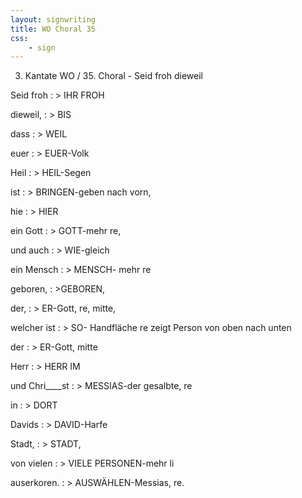 ```yaml
---
layout: signwriting
title: WO Choral 35
css:
    - sign
---
```


<!--
https://www.signbank.org/signpuddle2.0/searchword.php
https://www.sutton-signwriting.io/signmaker
-->

3. Kantate WO / 35. Choral - Seid froh dieweil

Seid froh
: > IHR FROH

dieweil,
: > BIS

dass
: > WEIL

euer
: > EUER-Volk

Heil
: > HEIL-Segen

ist
: > BRINGEN-geben nach vorn,

hie
: > HIER

ein Gott
: > GOTT-mehr re,

und auch
: > WIE-gleich

ein Mensch
: > MENSCH- mehr re

geboren,
: >GEBOREN,

der,
: > ER-Gott, re, mitte,

welcher ist
: > SO- Handfläche re zeigt Person von oben nach unten

der
: > ER-Gott, mitte

Herr
: >  HERR IM

und Chri____st
: > MESSIAS-der gesalbte, re

in
: > DORT

Davids
: > DAVID-Harfe

Stadt,
: > STADT,

von vielen
: > VIELE PERSONEN-mehr li

auserkoren.
: > AUSWÄHLEN-Messias, re.

